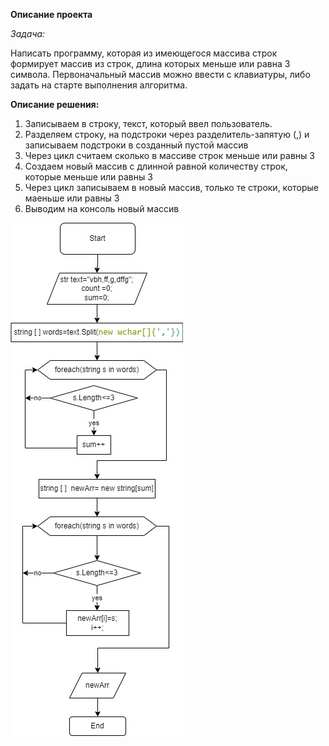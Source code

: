 **Описание проекта**

*Задача:*

Написать программу, которая из имеющегося массива строк формирует массив из строк, длина которых меньше или равна 3 символа. Первоначальный массив можно ввести с клавиатуры, либо задать на старте выполнения алгоритма.

**Описание решения:**
1. Записываем в строку, текст, который ввел пользователь.
2. Разделяем строку, на подстроки через разделитель-запятую (,) и записываем подстроки в созданный пустой массив
3. Через цикл считаем сколько в массиве строк меньше или равны 3
4. Создаем новый массив с длинной равной количеству строк, которые меньше или равны 3
5. Через цикл записываем в новый массив, только те строки, которые маеньше или равны 3
6. Выводим на консоль новый массив


![Блок схема](blok.jpg)